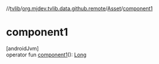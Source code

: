//[tvlib](../../../index.md)/[org.mjdev.tvlib.data.github.remote](../index.md)/[Asset](index.md)/[component1](component1.md)

# component1

[androidJvm]\
operator fun [component1](component1.md)(): [Long](https://kotlinlang.org/api/latest/jvm/stdlib/kotlin/-long/index.html)
